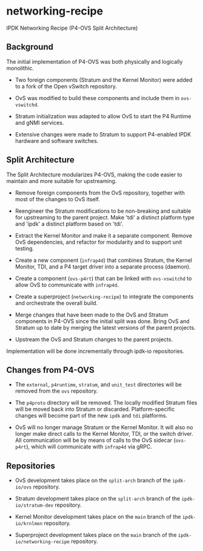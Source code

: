 # networking-recipe

IPDK Networking Recipe (P4-OVS Split Architecture)

## Background

The initial implementation of P4-OVS was both physically and logically
monolithic.

- Two foreign components (Stratum and the Kernel Monitor) were added to a
  fork of the Open vSwitch repository.

- OvS was modified to build these components and include them in `ovs-vswitchd`.

- Stratum initialization was adapted to allow OvS to start the P4 Runtime
  and gNMI services.

- Extensive changes were made to Stratum to support P4-enabled IPDK hardware
  and software switches.

## Split Architecture

The Split Architecture modularizes P4-OVS, making the code easier to maintain
and more suitable for upstreaming.

- Remove foreign components from the OvS repository, together with most
  of the changes to OvS itself.

- Reengineer the Stratum modifications to be non-breaking and suitable for
  upstreaming to the parent project. Make 'tdi' a distinct platform type
  and 'ipdk' a distinct platform based on 'tdi'.

- Extract the Kernel Monitor and make it a separate component. Remove OvS
  dependencies, and refactor for modularity and to support unit testing.

- Create a new component (`infrap4d`) that combines Stratum, the Kernel
  Monitor, TDI, and a P4 target driver into a separate process (daemon).

- Create a component (`ovs-p4rt`) that can be linked with `ovs-vswitchd`
  to allow OvS to communicate with `infrap4d`.

- Create a superproject (`networking-recipe`) to integrate the components
  and orchestrate the overall build.

- Merge changes that have been made to the OvS and Stratum components in
  P4-OVS since the initial split was done. Bring OvS and Stratum up to date
  by merging the latest versions of the parent projects.

- Upstream the OvS and Stratum changes to the parent projects.

Implementation will be done incrementally through ipdk-io repositories.

## Changes from P4-OVS

- The `external`, `p4runtime`, `stratum`, and `unit_test` directories will
  be removed from the `ovs` repository.

- The `p4proto` directory will be removed. The locally modified Stratum files
  will be moved back into Stratum or discarded. Platform-specific changes will
  become part of the new `ipdk` and `tdi` platforms.

- OvS will no longer manage Stratum or the Kernel Monitor. It will also
  no longer make direct calls to the Kernel Monitor, TDI, or the switch
  driver. All communication will be by means of calls to the OvS sidecar
  (`ovs-p4rt`), which will communicate with `infrap4d` via gRPC.

## Repositories

- OvS development takes place on the `split-arch` branch of the
  `ipdk-io/ovs` repository.

- Stratum development takes place on the `split-arch` branch of the
  `ipdk-io/stratum-dev` repository.

- Kernel Monitor development takes place on the `main` branch of the
  `ipdk-io/krnlmon` repository.

- Superproject development takes place on the `main` branch of the
  `ipdk-io/networking-recipe` repository.
